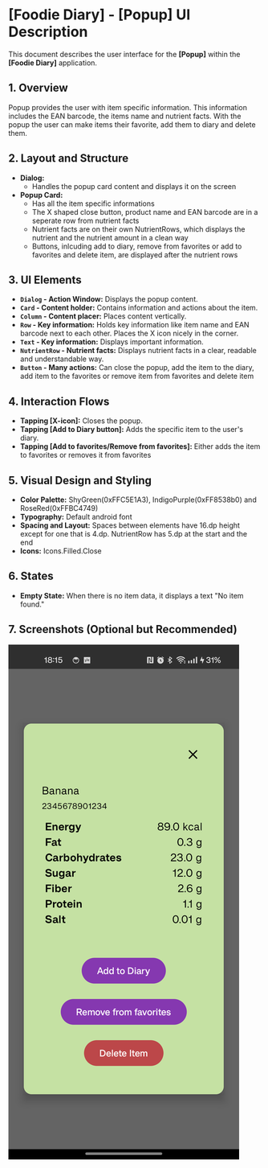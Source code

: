 # [Foodie Diary] - [Popup] UI Description

This document describes the user interface for the **[Popup]** within the **[Foodie Diary]** application.

## 1. Overview

Popup provides the user with item specific information. This information includes the EAN barcode,
the items name and nutrient facts. With the popup the user can make items their favorite, 
add them to diary and delete them.

## 2. Layout and Structure

*   **Dialog:**
    * Handles the popup card content and displays it on the screen 
*   **Popup Card:**
    *   Has all the item specific informations
    *   The X shaped close button, product name and EAN barcode are in a seperate row from nutrient facts
    *   Nutrient facts are on their own NutrientRows, which displays the nutrient and the nutrient amount in a clean way
    *   Buttons, inlcuding add to diary, remove from favorites or add to favorites and delete item, are displayed after the nutrient rows

## 3. UI Elements

*   **`Dialog` - Action Window:** Displays the popup content.
*   **`Card` - Content holder:** Contains information and actions about the item.
*   **`Column` - Content placer:** Places content vertically.
*   **`Row` - Key information:** Holds key information like item name and EAN barcode next to each other. Places the X icon nicely in the corner.
*   **`Text` - Key information:** Displays important information.
*   **`NutrientRow` - Nutrient facts:** Displays nutrient facts in a clear, readable and understandable way.
*   **`Button` - Many actions:** Can close the popup, add the item to the diary, add item to the favorites or remove item from favorites and delete item

## 4. Interaction Flows

*   **Tapping [X-icon]:** Closes the popup.
*   **Tapping [Add to Diary button]:** Adds the specific item to the user's diary.
*   **Tapping [Add to favorites/Remove from favorites]:** Either adds the item to favorites or removes it from favorites

## 5. Visual Design and Styling

*   **Color Palette:** ShyGreen(0xFFC5E1A3), IndigoPurple(0xFF8538b0) and RoseRed(0xFFBC4749)
*   **Typography:** Default android font
*   **Spacing and Layout:** Spaces between elements have 16.dp height except for one that is 4.dp. NutrientRow has 5.dp at the start and the end
*   **Icons:** Icons.Filled.Close

## 6. States

*   **Empty State:** When there is no item data, it displays a text "No item found."

## 7. Screenshots (Optional but Recommended)

![popupView](/docs/images/popup.png)
